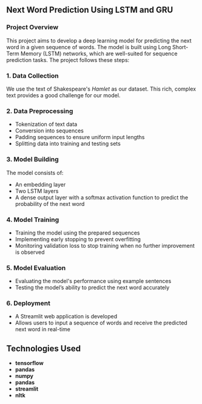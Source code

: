 ## Next Word Prediction Using LSTM and GRU

### Project Overview

This project aims to develop a deep learning model for predicting the next word in a given sequence of words. The model is built using Long Short-Term Memory (LSTM) networks, which are well-suited for sequence prediction tasks. The project follows these steps:

### 1. Data Collection
We use the text of Shakespeare's *Hamlet* as our dataset. This rich, complex text provides a good challenge for our model.

### 2. Data Preprocessing
- Tokenization of text data
- Conversion into sequences
- Padding sequences to ensure uniform input lengths
- Splitting data into training and testing sets

### 3. Model Building
The model consists of:
- An embedding layer
- Two LSTM layers
- A dense output layer with a softmax activation function to predict the probability of the next word

### 4. Model Training
- Training the model using the prepared sequences
- Implementing early stopping to prevent overfitting
- Monitoring validation loss to stop training when no further improvement is observed

### 5. Model Evaluation
- Evaluating the model's performance using example sentences
- Testing the model’s ability to predict the next word accurately

### 6. Deployment
- A Streamlit web application is developed
- Allows users to input a sequence of words and receive the predicted next word in real-time

## Technologies Used
- **tensorflow**
- **pandas**
- **numpy**
- **pandas**
- **streamlit**
- **nltk**


